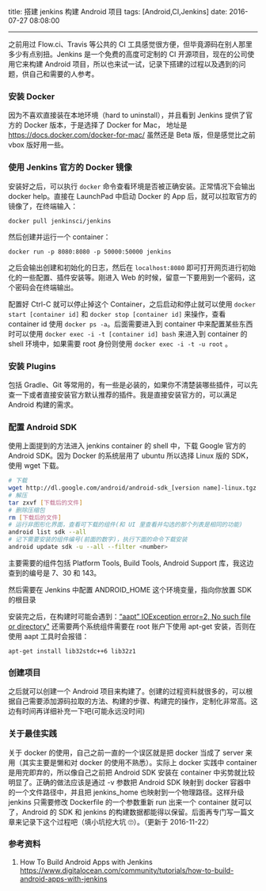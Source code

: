 title: 搭建 jenkins 构建 Android 项目
tags: [Android,CI,Jenkins]
date: 2016-07-27 08:08:00

---
之前用过 Flow.ci、Travis 等公共的 CI 工具感觉很方便，但毕竟源码在别人那里多少有点别扭。Jenkins 是一个免费的高度可定制的 CI 开源项目，现在的公司使用它来构建 Android 项目，所以也来试一试，记录下搭建的过程以及遇到的问题，供自己和需要的人参考。

<!--more-->

### 安装 Docker

因为不喜欢直接装在本地环境（hard to uninstall），并且看到 Jenkins 提供了官方的 Docker 版本，于是选择了 Docker for Mac， 地址是 https://docs.docker.com/docker-for-mac/ 虽然还是 Beta 版，但是感觉比之前 vbox 版好用一些。

### 使用 Jenkins 官方的 Docker 镜像

安装好之后，可以执行 `docker` 命令查看环境是否被正确安装。正常情况下会输出 docker help。直接在 LaunchPad 中启动 Docker 的 App 后，就可以拉取官方的镜像了，在终端输入：

    docker pull jenkinsci/jenkins

然后创建并运行一个 container：

    docker run -p 8080:8080 -p 50000:50000 jenkins

之后会输出创建和初始化的日志，然后在 `localhost:8080` 即可打开网页进行初始化的一些配置、插件安装等。刚进入 Web 的时候，留意一下要用到一个密码，这个密码会在终端输出。

配置好 Ctrl-C 就可以停止掉这个 Container，之后启动和停止就可以使用 `docker start [container id]` 和 `docker stop [container id]` 来操作，查看 container id 使用 `docker ps -a`。后面需要进入到 container 中来配置某些东西时可以使用 `docker exec -i -t [container id] bash` 来进入到 container 的 shell 环境中，如果需要 root 身份则使用 `docker exec -i -t -u root` 。

### 安装 Plugins

包括 Gradle、Git 等常用的，有一些是必装的，如果你不清楚装哪些插件，可以先查一下或者直接安装官方默认推荐的插件。我是直接安装官方的，可以满足 Android 构建的需求。

### 配置 Android SDK

使用上面提到的方法进入 jenkins container 的 shell 中，下载 Google 官方的 Android SDK。因为 Docker 的系统层用了 ubuntu 所以选择 Linux 版的 SDK，使用 wget 下载。

```bash
# 下载
wget http://dl.google.com/android/android-sdk_[version name]-linux.tgz
# 解压
tar zxvf [下载后的文件]
# 删除压缩包
rm [下载后的文件]
# 运行非图形化界面，查看可下载的组件(和 UI 里查看并勾选的那个列表是相同的功能)
android list sdk --all
# 记下需要安装的组件编号(前面的数字)，执行下面的命令下载安装
android update sdk -u --all --filter <number>
```

主要需要的组件包括 Platform Tools, Build Tools, Android Support 库，我这边查到的编号是 7、30 和 143。



然后需要在 Jenkins 中配置 ANDROID_HOME 这个环境变量，指向你放置 SDK 的根目录



安装完之后，在构建时可能会遇到：[“aapt” IOException error=2, No such file or directory"](http://stackoverflow.com/questions/22701405/aapt-ioexception-error-2-no-such-file-or-directory-why-cant-i-build-my-grad) 还需要两个系统组件需要在 root 账户下使用 apt-get 安装，否则在使用 aapt 工具时会报错：

    apt-get install lib32stdc++6 lib32z1

### 创建项目

之后就可以创建一个 Android 项目来构建了。创建的过程资料就很多的，可以根据自己需要添加源码拉取的方法、构建的步骤、构建完的操作，定制化非常高。这边有时间再详细补充一下吧(可能永远没时间)


### 关于最佳实践


关于 docker 的使用，自己之前一直的一个误区就是把 docker 当成了 server 来用（其实主要是懒和对 docker 的使用不熟悉）。实际上 docker 实践中 container 是用完即弃的，所以像自己之前把 Android SDK 安装在 container 中劣势就比较明显了。正确的做法应该是通过 -v 参数把 Android SDK 映射到 docker 容器中的一个文件路径中，并且把 jenkins_home 也映射到一个物理路径。这样升级 jenkins 只需要修改 Dockerfile 的一个参数重新 run 出来一个 container 就可以了，Android 的 SDK 和 jenkins 的构建数据都能得以保留。后面再专门写一篇文章来记录下这个过程吧（填小坑挖大坑 🙄）。（更新于 2016-11-22）

### 参考资料

1. How To Build Android Apps with Jenkins https://www.digitalocean.com/community/tutorials/how-to-build-android-apps-with-jenkins